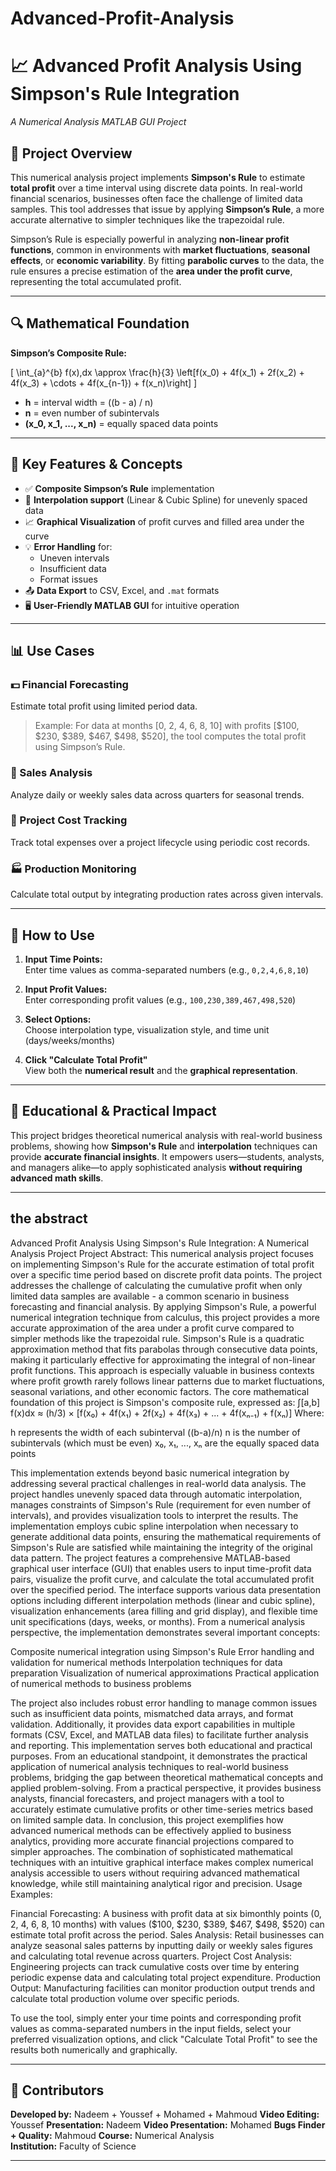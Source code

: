 # Advanced-Profit-Analysis

# 📈 Advanced Profit Analysis Using Simpson's Rule Integration  
*A Numerical Analysis MATLAB GUI Project*

## 📌 Project Overview

This numerical analysis project implements **Simpson's Rule** to estimate **total profit** over a time interval using discrete data points. In real-world financial scenarios, businesses often face the challenge of limited data samples. This tool addresses that issue by applying **Simpson’s Rule**, a more accurate alternative to simpler techniques like the trapezoidal rule.

Simpson’s Rule is especially powerful in analyzing **non-linear profit functions**, common in environments with **market fluctuations**, **seasonal effects**, or **economic variability**. By fitting **parabolic curves** to the data, the rule ensures a precise estimation of the **area under the profit curve**, representing the total accumulated profit.

---

## 🔍 Mathematical Foundation

**Simpson’s Composite Rule:**

\[
\int_{a}^{b} f(x)\,dx \approx \frac{h}{3} \left[f(x_0) + 4f(x_1) + 2f(x_2) + 4f(x_3) + \cdots + 4f(x_{n-1}) + f(x_n)\right]
\]

- **h** = interval width = \((b - a) / n\)  
- **n** = even number of subintervals  
- **\(x_0, x_1, ..., x_n\)** = equally spaced data points  

---

## 🧠 Key Features & Concepts

- ✅ **Composite Simpson’s Rule** implementation  
- 🔄 **Interpolation support** (Linear & Cubic Spline) for unevenly spaced data  
- 📈 **Graphical Visualization** of profit curves and filled area under the curve  
- 💡 **Error Handling** for:
  - Uneven intervals
  - Insufficient data
  - Format issues
- 📤 **Data Export** to CSV, Excel, and `.mat` formats  
- 🖥️ **User-Friendly MATLAB GUI** for intuitive operation

---

## 📊 Use Cases

### 💵 Financial Forecasting  
Estimate total profit using limited period data.  
> Example: For data at months [0, 2, 4, 6, 8, 10] with profits [$100, $230, $389, $467, $498, $520], the tool computes the total profit using Simpson’s Rule.

### 🛒 Sales Analysis  
Analyze daily or weekly sales data across quarters for seasonal trends.

### 🧮 Project Cost Tracking  
Track total expenses over a project lifecycle using periodic cost records.

### 🏭 Production Monitoring  
Calculate total output by integrating production rates across given intervals.

---

## 🧰 How to Use

1. **Input Time Points:**  
   Enter time values as comma-separated numbers (e.g., `0,2,4,6,8,10`)
   
2. **Input Profit Values:**  
   Enter corresponding profit values (e.g., `100,230,389,467,498,520`)
   
3. **Select Options:**  
   Choose interpolation type, visualization style, and time unit (days/weeks/months)

4. **Click "Calculate Total Profit"**  
   View both the **numerical result** and the **graphical representation**.

---

## 🎯 Educational & Practical Impact

This project bridges theoretical numerical analysis with real-world business problems, showing how **Simpson's Rule** and **interpolation** techniques can provide **accurate financial insights**. It empowers users—students, analysts, and managers alike—to apply sophisticated analysis **without requiring advanced math skills**.

---
## the abstract
Advanced Profit Analysis Using Simpson's Rule Integration: A Numerical Analysis Project
Project Abstract:
This numerical analysis project focuses on implementing Simpson's Rule for the accurate estimation of total profit over a specific time period based on discrete profit data points. The project addresses the challenge of calculating the cumulative profit when only limited data samples are available - a common scenario in business forecasting and financial analysis. By applying Simpson's Rule, a powerful numerical integration technique from calculus, this project provides a more accurate approximation of the area under a profit curve compared to simpler methods like the trapezoidal rule.
Simpson's Rule is a quadratic approximation method that fits parabolas through consecutive data points, making it particularly effective for approximating the integral of non-linear profit functions. This approach is especially valuable in business contexts where profit growth rarely follows linear patterns due to market fluctuations, seasonal variations, and other economic factors.
The core mathematical foundation of this project is Simpson's composite rule, expressed as:
∫[a,b] f(x)dx ≈ (h/3) × [f(x₀) + 4f(x₁) + 2f(x₂) + 4f(x₃) + ... + 4f(xₙ₋₁) + f(xₙ)]
Where:

h represents the width of each subinterval ((b-a)/n)
n is the number of subintervals (which must be even)
x₀, x₁, ..., xₙ are the equally spaced data points

This implementation extends beyond basic numerical integration by addressing several practical challenges in real-world data analysis. The project handles unevenly spaced data through automatic interpolation, manages constraints of Simpson's Rule (requirement for even number of intervals), and provides visualization tools to interpret the results. The implementation employs cubic spline interpolation when necessary to generate additional data points, ensuring the mathematical requirements of Simpson's Rule are satisfied while maintaining the integrity of the original data pattern.
The project features a comprehensive MATLAB-based graphical user interface (GUI) that enables users to input time-profit data pairs, visualize the profit curve, and calculate the total accumulated profit over the specified period. The interface supports various data presentation options including different interpolation methods (linear and cubic spline), visualization enhancements (area filling and grid display), and flexible time unit specifications (days, weeks, or months).
From a numerical analysis perspective, the implementation demonstrates several important concepts:

Composite numerical integration using Simpson's Rule
Error handling and validation for numerical methods
Interpolation techniques for data preparation
Visualization of numerical approximations
Practical application of numerical methods to business problems

The project also includes robust error handling to manage common issues such as insufficient data points, mismatched data arrays, and format validation. Additionally, it provides data export capabilities in multiple formats (CSV, Excel, and MATLAB data files) to facilitate further analysis and reporting.
This implementation serves both educational and practical purposes. From an educational standpoint, it demonstrates the practical application of numerical analysis techniques to real-world business problems, bridging the gap between theoretical mathematical concepts and applied problem-solving. From a practical perspective, it provides business analysts, financial forecasters, and project managers with a tool to accurately estimate cumulative profits or other time-series metrics based on limited sample data.
In conclusion, this project exemplifies how advanced numerical methods can be effectively applied to business analytics, providing more accurate financial projections compared to simpler approaches. The combination of sophisticated mathematical techniques with an intuitive graphical interface makes complex numerical analysis accessible to users without requiring advanced mathematical knowledge, while still maintaining analytical rigor and precision.
Usage Examples:

Financial Forecasting: A business with profit data at six bimonthly points (0, 2, 4, 6, 8, 10 months) with values ($100, $230, $389, $467, $498, $520) can estimate total profit across the period.
Sales Analysis: Retail businesses can analyze seasonal sales patterns by inputting daily or weekly sales figures and calculating total revenue across quarters.
Project Cost Analysis: Engineering projects can track cumulative costs over time by entering periodic expense data and calculating total project expenditure.
Production Output: Manufacturing facilities can monitor production output trends and calculate total production volume over specific periods.

To use the tool, simply enter your time points and corresponding profit values as comma-separated numbers in the input fields, select your preferred visualization options, and click "Calculate Total Profit" to see the results both numerically and graphically.

---

## 🤝 Contributors  
**Developed by:** Nadeem  + Youssef + Mohamed + Mahmoud
**Video Editing:** Youssef
**Presentation:** Nadeem
**Video Presentation:** Mohamed
**Bugs Finder + Quality:** Mahmoud
**Course:** Numerical Analysis  
**Institution:** Faculty of Science  

---

